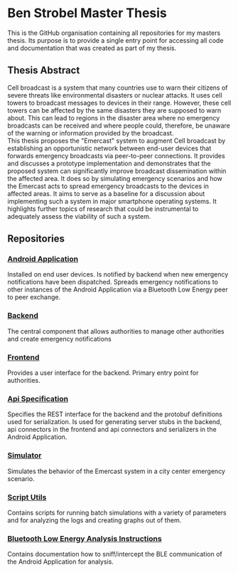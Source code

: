 # Ben Strobel Master Thesis
This is the GitHub organisation containing all repositories for my masters thesis. Its purpose is to provide a single entry point for accessing all code and documentation that was created as part of my thesis.

## Thesis Abstract

Cell broadcast is a system that many countries use to warn their citizens of severe threats like environmental disasters or nuclear attacks. It uses cell towers to broadcast messages to devices in their range. However, these cell towers can be affected by the same disasters they are supposed to warn about. This can lead to regions in the disaster area where no emergency broadcasts can be received and where people could, therefore, be unaware of the warning or information provided by the broadcast. <br>
This thesis proposes the "Emercast" system to augment Cell broadcast by establishing an opportunistic network between end-user devices that forwards emergency broadcasts via peer-to-peer connections. It provides and discusses a prototype implementation and demonstrates that the proposed system can significantly improve broadcast dissemination within the affected area. It does so by simulating emergency scenarios and how the Emercast acts to spread emergency broadcasts to the devices in affected areas. It aims to serve as a baseline for a discussion about implementing such a system in major smartphone operating systems. It highlights further topics of research that could be instrumental to adequately assess the viability of such a system.

## Repositories

### [Android Application](https://github.com/ben-strobel-master-thesis/emercast-android)
Installed on end user devices. Is notified by backend when new emergency notifications have been dispatched. Spreads emergency notifications to other instances of the Android Application via a Bluetooth Low Energy peer to peer exchange.

### [Backend](https://github.com/ben-strobel-master-thesis/emercast-backend)
The central component that allows authorities to manage other authorities and create emergency notifications

### [Frontend](https://github.com/ben-strobel-master-thesis/emercast-webinterface)
Provides a user interface for the backend. Primary entry point for authorities.

### [Api Specification](https://github.com/ben-strobel-master-thesis/emercast-api)
Specifies the REST interface for the backend and the protobuf definitions used for serialization. Is used for generating server stubs in the backend, api connectors in the frontend and api connectors and serializers in the Android Application.

### [Simulator](https://github.com/ben-strobel-master-thesis/emercast-simulator)
Simulates the behavior of the Emercast system in a city center emergency scenario.

### [Script Utils](https://github.com/ben-strobel-master-thesis/script-utils)
Contains scripts for running batch simulations with a variety of parameters and for analyzing the logs and creating graphs out of them.

### [Bluetooth Low Energy Analysis Instructions](https://github.com/ben-strobel-master-thesis/emercast-ble-sniffer-analysis)
Contains documentation how to sniff/intercept the BLE communication of the Android Application for analysis.
